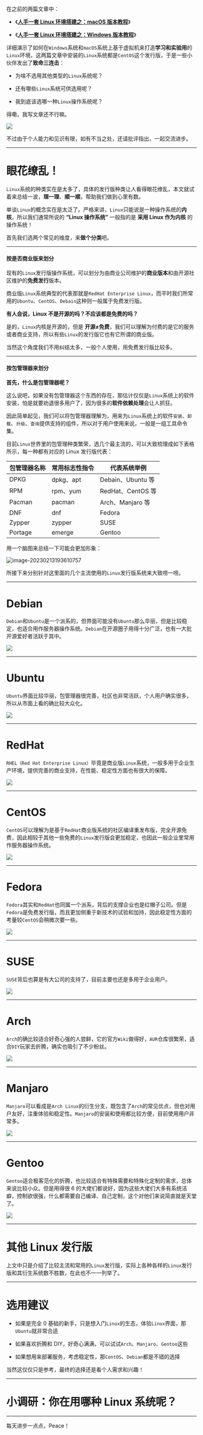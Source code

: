 在之前的两篇文章中：

*   《[**人手一套 Linux 环境搭建之：macOS 版本教程**](/wiki/03/04/002/01)》
    
*   《[**人手一套 Linux 环境搭建之：Windows 版本教程**](/wiki/03/04/003/01)》
    

详细演示了如何在`Windows`系统和`macOS`系统上基于虚拟机来打造**学习和实验用**的`Linux`环境，这两篇文章中安装的`Linux`系统都是`CentOS`这个发行版，于是一些小伙伴发出了**致命三连击**：

*   为啥不选用其他类型的`Linux`系统呢？
    
*   还有哪些`Linux`系统可供选用呢？
    
*   我到底该选哪一种`Linux`操作系统呢？
    

得嘞，我写文章还不行嘛。

![](assets/01_images/640-167628827370918.png)

不过由于个人能力和见识有限，如有不当之处，还请批评指出，一起交流进步。

* * *

眼花缭乱！
=====

`Linux`系统的种类实在是太多了，具体的发行版种类让人看得眼花缭乱，本文就试着来总结一波，**理一理**、**顺一顺**，帮助我们做到心里有数。

单谈`Linux`的概念实在是太泛了。严格来讲，`Linux`只能说是一种操作系统的**内核**，所以我们通常所说的 **“Linux 操作系统”** 一般指的是 **采用 Linux 作为内核** 的操作系统！

首先我们选两个常见的维度，来**做个分类**吧。

* * *

#### 按是否商业版来划分

现有的`Linux`发行版操作系统，可以划分为由商业公司维护的**商业版本**和由开源社区维护的**免费发行**版本。

商业版`Linux`系统典型的代表那就是`RedHat Enterprise Linux`，而平时我们所常用的`Ubuntu`、`CentOS`、`Debain`这种则一般属于免费发行版。

**有人会说，Linux 不是开源的吗？不应该都是免费的吗？**

是的，`Linux`内核是开源的，但是 **开源≠免费**，我们可以理解为付费的是它的服务或者商业支持，所以有些`Linux`的发行版它也有它所谓的商业版。

当然这个角度我们不用纠结太多，一般个人使用，用免费发行版比较多。

* * *

#### 按包管理器来划分

**首先，什么是包管理器呢？**

这么说吧，如果没有包管理器这个东西的存在，那估计仅仅是`Linux`系统上的软件安装，怕是就要劝退很多用户了，因为很多的**软件依赖处理**会让人抓狂。

因此简单起见，我们可以将包管理器理解为，用来为`Linux`系统上的软件`安装`、`卸载`、`升级`、`查询`提供支持的组件，所以对于用户使用来说，一般是一组工具命令集。

目前`Linux`世界里的包管理种类繁荣，选几个最主流的，可以大致梳理成如下表格所示，每一种都有对应的 Linux 发行版代表：

<table data-tool="mdnice编辑器"><thead><tr><th>包管理器名称</th><th>常用标志性指令</th><th>代表系统举例</th></tr></thead><tbody><tr><td>DPKG</td><td>dpkg、apt</td><td>Debain、Ubuntu 等</td></tr><tr><td>RPM</td><td>rpm、yum</td><td>RedHat、CentOS 等</td></tr><tr><td>Pacman</td><td>pacman</td><td>Arch、Manjaro 等</td></tr><tr><td>DNF</td><td>dnf</td><td>Fedora</td></tr><tr><td>Zypper</td><td>zypper</td><td>SUSE</td></tr><tr><td>Portage</td><td>emerge</td><td>Gentoo</td></tr></tbody></table>

用一个脑图来总结一下可能会更加形象：

![image-20230213193610757](assets/01_images/image-20230213193610757.png)

所接下来分别针对这里面的几个主流使用的`Linux`发行版系统来大致唠一唠。

* * *

Debian
======

`Debian`和`Ubuntu`是一个派系的，但界面可能没有`Ubuntu`那么华丽，但是比较稳定，也适合用作服务器操作系统。`Debian`在开源圈子用得十分广泛，也有一大批开源爱好者活跃于其中。

![](assets/01_images/640.png)

* * *

Ubuntu
======

`Ubuntu`界面比较华丽，包管理器很完善，社区也非常活跃，个人用户确实很多，所以从市面上看的确比较大众化。

![](assets/01_images/640-16762881936232.png)

* * *

RedHat
======

`RHEL（Red Hat Enterprise Linux）`毕竟是商业版`Linux`系统，一般多用于企业生产环境，提供完善的商业支持，在性能、稳定性方面也有很大的保障。

![](assets/01_images/640-16762881958584.png)

* * *

CentOS
======

`CentOS`可以理解为是基于`RedHat`商业版系统的社区编译重发布版，完全开源免费，因此相较于其他一些免费的`Linux`发行版会更加稳定，也因此一般企业里常用作服务器操作系统。

![](assets/01_images/640-16762881989576.png)

* * *

Fedora
======

`Fedora`其实和`RedHat`也同属一个派系，背后的支撑企业也是红帽子公司。但是`Fedora`是免费发行版，而且更加侧重于新技术的试验和加持，因此稳定性方面的考量较`CentOS`会稍微次要一些。

![](assets/01_images/640-16762882015478.png)

* * *

SUSE
====

`SUSE`背后也算是有大公司的支持了，目前主要也还是多用于企业用户。

![](assets/01_images/640-167628820375210.png)

* * *

Arch
====

`Arch`的确比较适合好奇心强的人尝鲜，它的官方`Wiki`做得好，`AUR`仓库很繁荣，适合`DIY`玩家去折腾，确实也吸引了不少粉丝。

![](assets/01_images/640-167628820601312.png)

* * *

Manjaro
=======

`Manjaro`可以看成是`Arch Linux`的衍生分支，既包含了`Arch`的常见优点，但也对用户友好，注重体验和稳定性。`Manjaro`的安装和使用都比较方便，目前使用用户非常多。

![](assets/01_images/640-167628820821214.png)

* * *

Gentoo
======

`Gentoo`适合极客范化的折腾，也比较适合有特殊需要和特殊化定制的需求，总体来说比较小众。但是用得很 6 的大佬们都说好，因为这些大佬们大多有系统洁癖，控制欲很强，什么都需要自己编译、自己定制，这个对他们来说简直就是天堂了。

![](assets/01_images/640-167628821093916.png)

* * *

其他 Linux 发行版
============

上文中只是介绍了比较主流和常用的`Linux`发行版，实际上各种各样的`Linux`发行版和其衍生系统数不胜数，在此也不一一列举了。

* * *

选用建议
====

*   如果是完全 0 基础的新手，只是想入门`Linux`的生态，体验`Linux`界面，那`Ubuntu`就非常合适
    
*   如果喜欢折腾和 DIY，好奇心满满，可以试试`Arch`、`Manjaro`、`Gentoo`这些
    
*   如果想用来部署服务，考虑稳定性，那`CentOS`、`Debian`都是不错的选择
    

当然这仅仅只是参考，最终的选择还是看个人需求和兴趣！

* * *

小调研：你在用哪种 Linux 系统呢？
====================

* * *

每天进步一点点，Peace！
